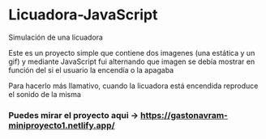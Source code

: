 # Licuadora-JavaScript
Simulación de una licuadora

Este es un proyecto simple que contiene dos imagenes (una estática y un gif) y mediante JavaScript fui alternando que imagen se debía mostrar en función del si el usuario la encendía o la apagaba

Para hacerlo más llamativo, cuando la licuadora está encendida reproduce el sonido de la misma

### Puedes mirar el proyecto aqui -> https://gastonavram-miniproyecto1.netlify.app/
